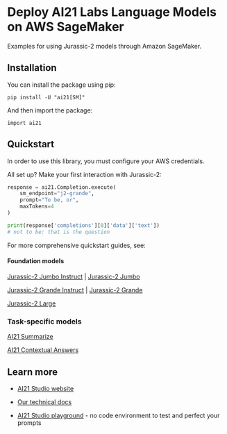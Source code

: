 # Deploy AI21 Labs Language Models on AWS SageMaker

Examples for using Jurassic-2 models through Amazon SageMaker.

## Installation

You can install the package using pip:

```
pip install -U "ai21[SM]"
```

And then import the package:

```
import ai21
```

## Quickstart

In order to use this library, you must configure your AWS credentials.

All set up? Make your first interaction with Jurassic-2:

```python
response = ai21.Completion.execute(
    sm_endpoint="j2-grande",
    prompt="To be, or",
    maxTokens=4
)

print(response['completions'][0]['data']['text'])
# not to be: that is the question
```

For more comprehensive quickstart guides, see:

#### Foundation models

[Jurassic-2 Jumbo Instruct](J2_JumboInstruct_example_model_use.ipynb) | [Jurassic-2 Jumbo](J2_Jumbo_example_model_use.ipynb)

[Jurassic-2 Grande Instruct](J2_GrandeInstruct_example_model_use.ipynb) | [Jurassic-2 Grande](J2_Grande_example_model_use.ipynb)

[Jurassic-2 Large](J2_Large_example_model_use.ipynb)

### Task-specific models

[AI21 Summarize](AI21_Summarize_example_model_use.ipynb)

[AI21 Contextual Answers](AI21_ContextualAnswers_example_model_use.ipynb)

## Learn more

- [AI21 Studio website](http://www.ai21.com/studio)

- [Our technical docs](http://docs.ai21.com)

- [AI21 Studio playground](https://studio.ai21.com/playground) - no code environment to test and perfect your prompts

